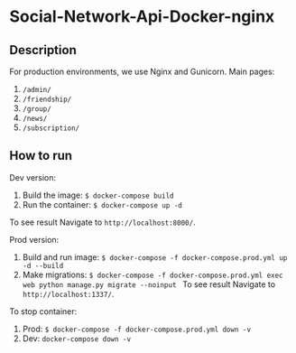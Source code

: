 # Social-Network-Api-Docker-nginx
## Description
For production environments, we use Nginx and Gunicorn.
Main pages:
1. `/admin/`
2. `/friendship/`
3. `/group/`
4. `/news/`
5. `/subscription/`
## How to run
Dev version:
1. Build the image: `$ docker-compose build`
2. Run the container: `$ docker-compose up -d`

To see result Navigate to `http://localhost:8000/`.

Prod version:
1. Build  and run image: `$ docker-compose -f docker-compose.prod.yml up -d --build`
2. Make migrations: `$ docker-compose -f docker-compose.prod.yml exec web python manage.py migrate --noinput
`
To see result Navigate to `http://localhost:1337/`.

To stop container:
1. Prod:
`$ docker-compose -f docker-compose.prod.yml down -v`
2. Dev:
`docker-compose down -v`



